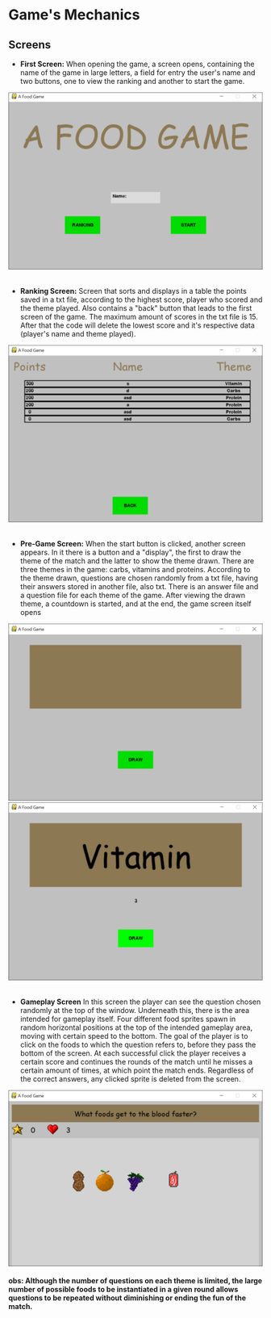 # Game's Mechanics

## Screens

- **First Screen:**
When opening the game, a screen opens, containing the name of the game in large letters, a field for entry the user's name and two buttons, one to view the ranking and another to start the game.

![Alt](https://github.com/begalv/Educational-Food-Game/blob/master/docs/images/gameIntro.png) <br/>
<br/>
- **Ranking Screen:**
Screen that sorts and displays in a table the points saved in a txt file, according to the highest score, player who scored and the theme played. Also contains a "back" button that leads to the first screen of the game. 
The maximum amount of scores in the txt file is 15. After that the code will delete the lowest score and it's respective data (player's name and theme played). 

![Alt](https://github.com/begalv/Educational-Food-Game/blob/master/docs/images/gameRanking.png) <br/>
<br/>

- **Pre-Game Screen:**
When the start button is clicked, another screen appears. In it there is a button and a "display", the first to draw the theme of the match and the latter to show the theme drawn. There are three themes in the game: carbs, vitamins and proteins. According to the theme drawn, questions are chosen randomly from a txt file, having their answers stored in another file, also txt. There is an answer file and a question file for each theme of the game. After viewing the drawn theme, a countdown is started, and at the end, the game screen itself opens

![Alt](https://github.com/begalv/Educational-Food-Game/blob/master/docs/images/preGame.png)
![Alt](https://github.com/begalv/Educational-Food-Game/blob/master/docs/images/preGame1.png) <br/>
<br/>

- **Gameplay Screen**
In this screen the player can see the question chosen randomly at the top of the window. Underneath this, there is the area intended for gameplay itself. Four different food sprites spawn in random horizontal positions at the top of the intended gameplay area, moving with certain speed to the bottom. The goal of the player is to click on the foods to which the question refers to, before they pass the bottom of the screen. At each successful click the player receives a certain score and continues the rounds of the match until he misses a certain amount of times, at which point the match ends. Regardless of the correct answers, any clicked sprite is deleted from the screen.

![Alt](https://github.com/begalv/Educational-Food-Game/blob/master/docs/images/gameDisplay.png) <br/>
<br/>
**obs: Although the number of questions on each theme is limited, the large number of possible foods to be instantiated in a given round allows questions to be repeated without diminishing or ending the fun of the match.**
